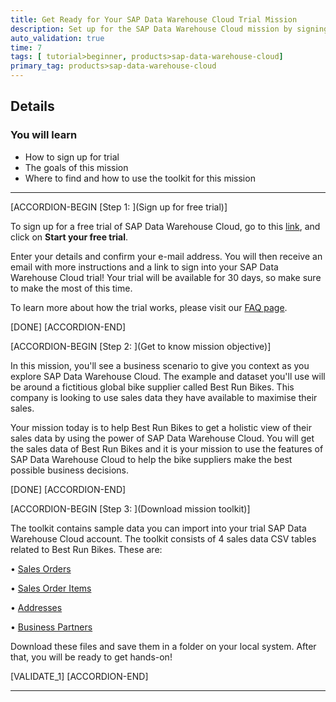 ```yaml
---
title: Get Ready for Your SAP Data Warehouse Cloud Trial Mission
description: Set up for the SAP Data Warehouse Cloud mission by signing up for a free SAP Data Warehouse Cloud trial.
auto_validation: true
time: 7
tags: [ tutorial>beginner, products>sap-data-warehouse-cloud]
primary_tag: products>sap-data-warehouse-cloud
---
```


## Details
### You will learn
  - How to sign up for trial
  - The goals of this mission
  - Where to find and how to use the toolkit for this mission

---

[ACCORDION-BEGIN [Step 1: ](Sign up for free trial)]

To sign up for a free trial of SAP Data Warehouse Cloud, go to this [link](https://www.sap.com/products/data-warehouse-cloud/trial.html), and click on **Start your free trial**.

Enter your details and confirm your e-mail address. You will then receive an email with more instructions and a link to sign into your SAP Data Warehouse Cloud trial! Your trial will be available for 30 days, so make sure to make the most of this time.

To learn more about how the trial works, please visit our [FAQ page](https://saphanajourney.com/data-warehouse-cloud/quick-answers/).



[DONE]
[ACCORDION-END]

[ACCORDION-BEGIN [Step 2: ](Get to know mission objective)]

In this mission, you'll see a business scenario to give you context as you explore SAP Data Warehouse Cloud. The example and dataset you'll use will be around a fictitious global bike supplier called Best Run Bikes. This company is looking to use sales data they have available to maximise their sales.

Your mission today is to help Best Run Bikes to get a holistic view of their sales data by using the power of SAP Data Warehouse Cloud. You will get the sales data of Best Run Bikes and it is your mission to use the features of SAP Data Warehouse Cloud to help the bike suppliers make the best possible business decisions.

[DONE]
[ACCORDION-END]


[ACCORDION-BEGIN [Step 3: ](Download mission toolkit)]

The toolkit contains sample data you can import into your trial SAP Data Warehouse Cloud account. The toolkit consists of 4 sales data CSV tables related to Best Run Bikes. These are:

•	[Sales Orders](https://raw.githubusercontent.com/SAPDocuments/Tutorials/master/tutorials/data-warehouse-cloud-1-begin-trial/SalesOrders.csv)

•	[Sales Order Items](https://raw.githubusercontent.com/SAPDocuments/Tutorials/master/tutorials/data-warehouse-cloud-1-begin-trial/SalesOrderItems.csv)

•	[Addresses](https://raw.githubusercontent.com/SAPDocuments/Tutorials/master/tutorials/data-warehouse-cloud-1-begin-trial/Addresses.csv)

•	[Business Partners](https://raw.githubusercontent.com/SAPDocuments/Tutorials/master/tutorials/data-warehouse-cloud-1-begin-trial/BusinessPartners.csv)

Download these files and save them in a folder on your local system. After that, you will be ready to get hands-on!

[VALIDATE_1]
[ACCORDION-END]

---
